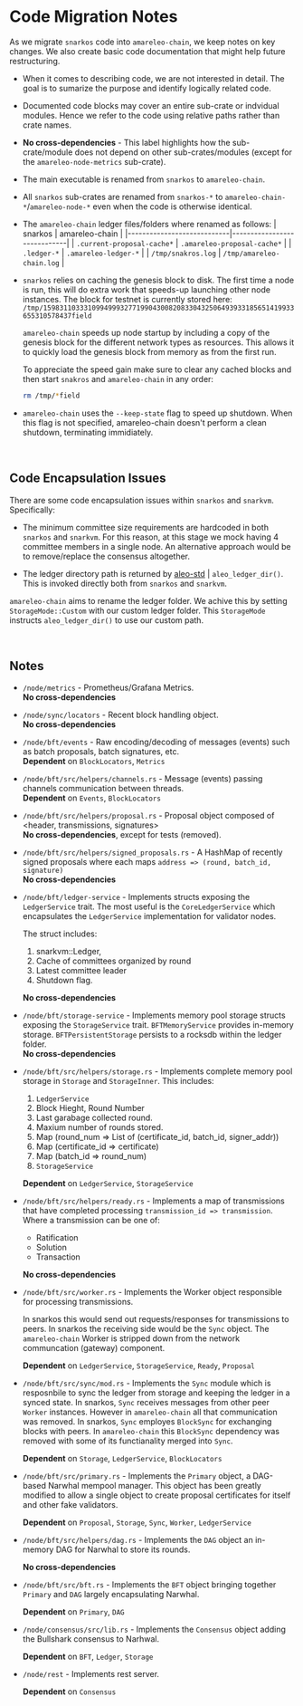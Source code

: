 # Code Migration Notes

As we migrate `snarkos` code into `amareleo-chain`, we keep notes on key changes. We also create basic code documentation that might help future restructuring. 

* When it comes to describing code, we are not interested in detail. The goal is to sumarize the purpose and identify logically related code.

* Documented code blocks may cover an entire sub-crate or indvidual modules. Hence we refer to the code using relative paths rather than crate names.

* __No cross-dependencies__ - This label highlights how the sub-crate/module does not depend on other sub-crates/modules (except for the `amareleo-node-metrics` sub-crate).

* The main executable is renamed from `snarkos` to `amareleo-chain`.

* All `snarkos` sub-crates are renamed from `snarkos-*` to `amareleo-chain-*`/`amareleo-node-*` even when the code is otherwise identical. 

* The `amareleo-chain` ledger files/folders where renamed as follows:
    | snarkos                    | amareleo-chain              |
    |----------------------------|-----------------------------|
    | `.current-proposal-cache*` | `.amareleo-proposal-cache*` |
    | `.ledger-*`                | `.amareleo-ledger-*`        |
    | `/tmp/snakros.log`         | `/tmp/amareleo-chain.log`   |


* `snarkos` relies on caching the genesis block to disk. The first time a node is run, this will do extra work that speeds-up launching other node instances. The block for testnet is currently stored here: <BR />
    `/tmp/15983110333109949993277199043008208330432506493933185651419933655310578437field`

    `amareleo-chain` speeds up node startup by including a copy of the genesis block for the different network types as resources. This allows it to quickly load the genesis block from memory as from the first run.

    To appreciate the speed gain make sure to clear any cached blocks and then start `snakros` and `amareleo-chain` in any order:
    ```BASH
    rm /tmp/*field
    ```

* `amareleo-chain` uses the `--keep-state` flag to speed up shutdown. When this flag is not specified, amareleo-chain doesn't perform a clean shutdown, terminating immidiately.

<BR />

## Code Encapsulation Issues

There are some code encapsulation issues within `snarkos` and `snarkvm`. Specifically:

* The minimum committee size requirements are hardcoded in both `snarkos` and `snarkvm`. 
For this reason, at this stage we mock having 4 committee members in a single node. 
An alternative approach would be to remove/replace the consensus altogether.

* The ledger directory path is returned by [aleo-std](https://github.com/ProvableHQ/aleo-std) | `aleo_ledger_dir()`. This is invoked directly both from `snarkos` and `snarkvm`. <BR />

`amareleo-chain` aims to rename the ledger folder. We achive this by setting `StorageMode::Custom` with our custom ledger folder. This `StorageMode` instructs `aleo_ledger_dir()` to use our custom path.


<BR />

## Notes

* `/node/metrics` - Prometheus/Grafana Metrics. <BR />
    __No cross-dependencies__

* `/node/sync/locators` - Recent block handling object. <BR />
    __No cross-dependencies__

* `/node/bft/events` - Raw encoding/decoding of messages (events) such as 
    batch proposals, batch signatures, etc.  <BR />
    __Dependent__ on `BlockLocators`, `Metrics`

*  `/node/bft/src/helpers/channels.rs` - Message (events) passing channels communication 
    between threads.  <BR />
    __Dependent__ on `Events`, `BlockLocators`

*  `/node/bft/src/helpers/proposal.rs` - Proposal object composed of 
    &lt;header, transmissions, signatures&gt; <BR />
    __No cross-dependencies__, except for tests (removed).

*  `/node/bft/src/helpers/signed_proposals.rs` -  A HashMap of recently signed proposals 
    where each maps `address => (round, batch_id, signature)`  <BR />
    __No cross-dependencies__

*  `/node/bft/ledger-service` - Implements structs exposing the `LedgerService`
    trait. The most useful is the `CoreLedgerService` which encapsulates the
    `LedgerService` implementation for validator nodes. 

    The struct includes:
    1. snarkvm::Ledger, 
    2. Cache of committees organized by round
    3. Latest committee leader
    4. Shutdown flag.
    
    __No cross-dependencies__

* `/node/bft/storage-service` - Implements memory pool storage structs exposing the 
    `StorageService` trait. `BFTMemoryService` provides in-memory storage. 
    `BFTPersistentStorage` persists to a rocksdb within the ledger folder. <BR />
    __No cross-dependencies__


* `/node/bft/src/helpers/storage.rs` - Implements complete memory pool storage in 
    `Storage` and `StorageInner`. This includes:
    1. `LedgerService`
    2. Block Hieght, Round Number
    3. Last garabage collected round.
    4. Maxium number of rounds stored.
    5. Map (round_num => List of (certificate_id, batch_id, signer_addr))
    6. Map (certificate_id => certificate)
    7. Map (batch_id => round_num)
    8. `StorageService`

    __Dependent__ on `LedgerService`, `StorageService`


* `/node/bft/src/helpers/ready.rs` - Implements a map of transmissions that have completed processing `transmission_id => transmission`. Where a transmission can be one of: <BR />
    * Ratification 
    * Solution
    * Transaction

    __No cross-dependencies__


* `/node/bft/src/worker.rs` - Implements the Worker object responsible for processing transmissions. 

    In snarkos this would send out requests/responses for transmissions to peers. In snarkos the receiving side would be the `Sync` object. The `amareleo-chain` Worker is stripped down from the network communcation (gateway) component.

    __Dependent__ on `LedgerService`, `StorageService`, `Ready`, `Proposal`


* `/node/bft/src/sync/mod.rs` - Implements the `Sync` module which is resposnbile to sync the ledger from storage and keeping the ledger in a synced state. In snarkos, `Sync` receives messages from other peer `Worker` instances. However in `amareleo-chain` all that communication was removed. In snarkos, `Sync` employes `BlockSync` for exchanging blocks with peers. In `amareleo-chain` this `BlockSync` dependency was removed with some of its functianality merged into `Sync`.

    __Dependent__ on `Storage`, `LedgerService`, `BlockLocators`


* `/node/bft/src/primary.rs` - Implements the `Primary` object, a DAG-based Narwhal mempool manager. This object has been greatly modified to allow a single object to create proposal certificates for itself and other fake validators.

    __Dependent__ on `Proposal`, `Storage`, `Sync`,  `Worker`, `LedgerService`


* `/node/bft/src/helpers/dag.rs` - Implements the `DAG` object an in-memory DAG for Narwhal to store its rounds.

    __No cross-dependencies__


* `/node/bft/src/bft.rs` - Implements the `BFT` object bringing together `Primary` and `DAG` largely encapsulating Narwhal.

    __Dependent__ on `Primary`, `DAG`


* `/node/consensus/src/lib.rs` -  Implements the `Consensus` object adding the Bullshark consensus to Narhwal.

    __Dependent__ on `BFT`, `Ledger`, `Storage`


* `/node/rest` - Implements rest server.

    __Dependent__ on `Consensus`

